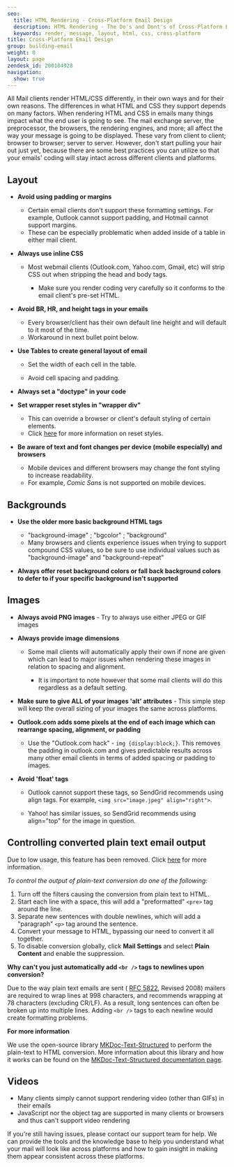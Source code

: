 ```yaml
---
seo:
  title: HTML Rendering - Cross-Platform Email Design
  description: HTML Rendering - The Do's and Dont's of Cross-Platform Email Design
  keywords: render, message, layout, html, css, cross-platform
title: Cross-Platform Email Design
group: building-email
weight: 0
layout: page
zendesk_id: 200184928
navigation:
  show: true
---
```


All Mail clients render HTML/CSS differently, in their own ways and for their own reasons. The differences in what HTML and CSS they support depends on many factors. When rendering HTML and CSS in emails many things impact what the end user is going to see. The mail exchange server, the preprocessor, the browsers, the rendering engines, and more; all affect the way your message is going to be displayed. These vary from client to client; browser to browser; server to server. However, don't start pulling your hair out just yet, because there are some best practices you can utilize so that your emails' coding will stay intact across different clients and platforms.

## Layout

- **Avoid using padding or margins**
  - Certain email clients don't support these formatting settings. For example, Outlook cannot support padding, and Hotmail cannot support margins.
  - These can be especially problematic when added inside of a table in either mail client.


- **Always use inline CSS**
  - Most webmail clients (Outlook.com, Yahoo.com, Gmail, etc) will strip CSS out when stripping the head and body tags.

    - Make sure you render coding very carefully so it conforms to the email client's pre-set HTML.

- **Avoid BR, HR, and height tags in your emails**

  - Every browser/client has their own default line height and will default to it most of the time.
  - Workaround in next bullet point below.


- **Use Tables to create general layout of email**

  - Set the width of each cell in the table.

  - Avoid cell spacing and padding.

- **Always set a "doctype" in your code**
- **Set wrapper reset styles in "wrapper div"**

  - This can override a browser or client's default styling of certain elements.
  - Click [here](http://meyerweb.com/eric/thoughts/2007/05/01/reset-reloaded/) for more information on reset styles.


- **Be aware of text and font changes per device (mobile especially) and browsers**

  - Mobile devices and different browsers may change the font styling to increase readability.
  - For example, *Comic Sans* is not supported on mobile devices.

## Backgrounds

- **Use the older more basic background HTML tags**

  - "background-image" ; "bgcolor" ; "background"
  - Many browsers and clients experience issues when trying to support compound CSS values, so be sure to use individual values such as "background-image" and "background-repeat"


- **Always offer reset background colors or fall back background colors to defer to if your specific background isn't supported**

## Images 

- **Always avoid PNG images**  - Try to always use either JPEG or GIF images
- **Always provide image dimensions**

  - Some mail clients will automatically apply their own if none are given which can lead to major issues when rendering these images in relation to spacing and alignment.

    - It is important to note however that some mail clients will do this regardless as a default setting.

- **Make sure to give ALL of your images 'alt' attributes** - This simple step will keep the overall sizing of your images the same across platforms.
 
- **Outlook.com adds some pixels at the end of each image which can rearrange spacing, alignment, or padding**

  - Use the "Outlook.com hack" - `img {display:block;}`. This removes the padding in outlook.com and gives predictable results across many other email clients in terms of added spacing or padding to images.


- **Avoid 'float' tags**

  - Outlook cannot support these tags, so SendGrid recommends using align tags. For example, `<img src="image.jpeg" align="right">`.
  
  - Yahoo! has similar issues, so SendGrid recommends using align="top" for the image in question.


## 	Controlling converted plain text email output

<call-out type="warning">

Due to low usage, this feature has been removed. Click [here]({{root_url}}/ui/account-and-settings/retired-mail-settings/) for more information.

</call-out>


*To control the output of plain-text conversion do one of the following:*

1. Turn off the filters causing the conversion from plain text to HTML.
1. Start each line with a space, this will add a "preformatted" `<pre>` tag around the line.
1. Separate new sentences with double newlines, which will add a "paragraph" `<p>` tag around the sentence.
1. Convert your message to HTML, bypassing our need to convert it all together.
1. To disable conversion globally, click **Mail Settings** and select **Plain Content** and enable the suppression.

**Why can't you just automatically add `<br />` tags to newlines upon conversion?**

Due to the way plain text emails are sent ( [RFC 5822](http://www.rfc-editor.org/rfc/rfc5322.txt "Link: http://www.rfc-editor.org/rfc/rfc5322.txt"), Revised 2008) mailers are required to wrap lines at 998 characters, and recommends wrapping at 78 characters (excluding CR/LF). As a result, long sentences can often be broken up into multiple lines. Adding `<br />` tags to each newline would create formatting problems.

**For more information**

We use the open-source library [MKDoc-Text-Structured](http://search.cpan.org/~bpostle/MKDoc-Text-Structured-0.83/lib/MKDoc/Text/Structured.pm) to perform the plain-text to HTML conversion. More information about this library and how it works can be found on the [MKDoc-Text-Structured documentation page](http://search.cpan.org/~bpostle/MKDoc-Text-Structured-0.83/lib/MKDoc/Text/Structured.pm).

## Videos

  - Many clients simply cannot support rendering video (other than GIFs) in their emails
  - JavaScript nor the object tag are supported in many clients or browsers and thus can't support video rendering

If you're still having issues, please contact our support team for help. We can provide the tools and the knowledge base to help you understand what your mail will look like across platforms and how to gain insight in making them appear consistent across these platforms.



